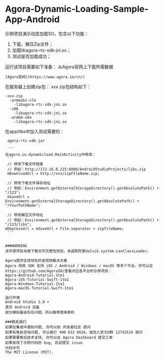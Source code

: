 # Agora-Dynamic-Loading-Sample-App-Android
示例项目演示动态加载SO，包含以下功能：
1. 下载、解压Zip文件；
2. 加载libagora-rtc-sdk-jni.so；
3. 测试是否加载成功；

运行该项目需要如下准备：
从Agora官网上下载所需数据
  ```
  [Agora官网](https://www.agora.io/cn/)
  ```
在服务器上创建zip包：
xxx.zip包结构如下：
  ```
  -xxx.zip
    -armeabi-v7a
      -libagora-rtc-sdk-jni.so
    -x86
      -libagora-rtc-sdk-jni.so
    -arm64-v8a
      -libagora-rtc-sdk-jni.so
  ```
在app/libs中加入测试需要的：
  ```
  agora-rtc-sdk.jar
  
  ```
在agora.io.dynamicload.MainActivity中修改：
  ```
  // 修改下载文件链接
  // 例如：http://172.16.0.225:8000/AndroidStudioProjects/libs.zip
  mDownloadUrl = http://xxx/zipFIleName.zip;
  
  // 修改下载文件保存地址
  // 例如：Environment.getExternalStorageDirectory().getAbsolutePath() + "/123";
  mSaveUrl = Environment.getExternalStorageDirectory().getAbsolutePath() + "/YourPathName";
  
  // 修改解压文件地址 
  // 例如：Environment.getExternalStorageDirectory().getAbsolutePath() + "/123/libs";
  mDepressUrl = mSaveUrl + File.separator + zipfileName;
  ```
  
  
###WARNING
该开源项目未做下载文件完整性校验，未适配阿里dalvik.system.LexClassLoader。

Agora提供全球领先的音视频解决方案
Agora 视频 SDK 支持 iOS / Android / Windows / macOS 等多个平台，你可以在https://github.com/AgoraIO/查看对应各平台的示例项目：
Agora-Android-Tutorial-1to1
Agora-iOS-Tutorial-Swift-1to1
Agora-Windows-Tutorial-1to1
Agora-macOS-Tutorial-Swift-1to1

运行环境
Android Studio 2.0 +
真实 Android 设备
部分模拟器会存在问题，所以推荐使用真机

###联系我们
如果在集成中遇到问题, 你可以到 开发者社区 提问
如果有售前咨询问题, 可以拨打 400 632 6626，或加入官方Q群 12742516 提问
如果需要售后技术支持, 你可以在 Agora Dashboard 提交工单
如果发现了示例代码的 bug, 欢迎提交 issue
代码许可
The MIT License (MIT).

